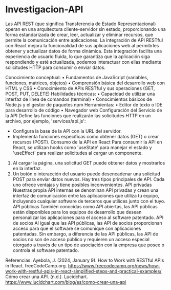 # Investigacion-API
Las API REST (que significa Transferencia de Estado Representacional) operan en una arquitectura cliente-servidor sin estado, proporcionando una forma estandarizada de crear, leer, actualizar y eliminar recursos, que permite la comunicación entre aplicaciones.
La integración de API RESTful con React mejora la funcionalidad de sus aplicaciones web al permitirles obtener y actualizar datos de forma dinámica. Esta integración facilita una experiencia de usuario fluida, lo que garantiza que la aplicación siga respondiendo y esté actualizada, podemos interactuar con ellas mediante solicitudes HTTP para consumir o enviar datos.

Conocimiento conceptual:
•	Fundamentos de JavaScript (variables, funciones, matrices, objetos)
•	Comprensión básica del desarrollo web con HTML y CSS
•	Conocimiento de APIs RESTful y sus operaciones (GET, POST, PUT, DELETE)
Habilidades técnicas:
•	Capacidad de utilizar una interfaz de línea de comandos (terminal)
•	Conocimientos básicos de Node.js y el gestor de paquetes npm
Herramientas:
•	Editor de texto o IDE para desarrollo de código
•	Navegador web
Configuración del Servicio de la API
Define las funciones que realizarán las solicitudes HTTP en un archivo, por ejemplo, 'services/api.js':
- Configura la base de la API con la URL del servidor.
- Implementa funciones específicas como obtener datos (GET) o crear recursos (POST).
Consumo de la API en React
Para consumir la API en React, se utilizan hooks como 'useState' para manejar el estado y 'useEffect' para realizar solicitudes al cargar un componente.
1. Al cargar la página, una solicitud GET puede obtener datos y mostrarlos en la interfaz.
2. Un botón o interacción del usuario puede desencadenar una solicitud POST para enviar datos nuevos.
Hay tres tipos principales de API. Cada uno ofrece ventajas y tiene posibles inconvenientes. 
API privadas
Nuestras propia API internas se denominan API privadas y crean una interfaz de comunicación entre las aplicaciones que utiliza tu equipo, incluyendo cualquier software de terceros que utilices junto con el tuyo. 
API públicas 
También conocidas como API abiertas, las API públicas están disponibles para los equipos de desarrollo que desean personalizar las aplicaciones para el acceso al software patentado. 
API de socios
Al igual que las API públicas, las API de socios proporcionan acceso para que el software se comunique con aplicaciones patentadas. Sin embargo, a diferencia de las API públicas, las API de socios no son de acceso público y requieren un acceso especial otorgado a través de un tipo de asociación con la empresa que posee o controla el software patentado. 


Referencias:
Ayebola, J. (2024, January 9). How to Work with RESTful APIs in React. freeCodeCamp.org. https://www.freecodecamp.org/news/how-work-with-restful-apis-in-react-simplified-steps-and-practical-examples/
Cómo crear una API. (n.d.). Lucidchart. https://www.lucidchart.com/blog/es/como-crear-una-api

